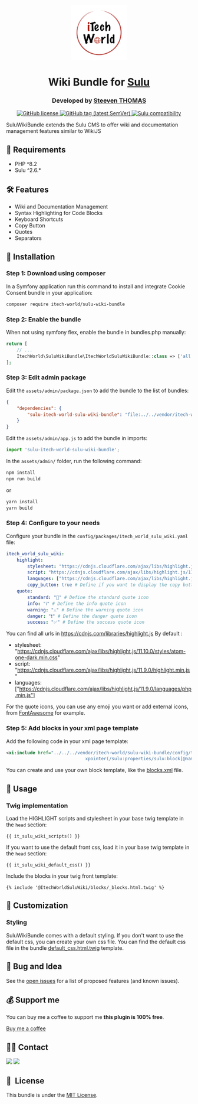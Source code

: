 <div align="center">
    <a href="https://sudcms.com/" target="_blank">
        <img width="150" src="./doc/images/logo.png" alt="SudCMS logo">
    </a>
</div>

<h1 align="center">Wiki Bundle for <a href="https://sulu.io" target="_blank">Sulu</a></h1>

<h3 align="center">Developed by <a href="https://github.com/steeven-th" target="_blank">Steeven THOMAS</a></h3>
<p align="center">
    <a href="LICENSE" target="_blank">
        <img src="https://img.shields.io/badge/license-MIT-green" alt="GitHub license">
    </a>
    <a href="https://gitea.otidea.com/Steeven/SudcmsConfigBundle/releases" target="_blank">
        <img src="https://img.shields.io/badge/release-v1.0.0-blue" alt="GitHub tag (latest SemVer)">
    </a>
    <a href="https://github.com/Otidea/sulu-event-bundle/releases" target="_blank">
        <img src="https://img.shields.io/badge/sulu_compatibility-%3E=2.6-cyan" alt="Sulu compatibility">
    </a>
</p>
SuluWikiBundle extends the Sulu CMS to offer wiki and documentation management features similar to WikiJS

## 📂 Requirements

* PHP ^8.2
* Sulu ^2.6.*

## 🛠️ Features

* Wiki and Documentation Management
* Syntax Highlighting for Code Blocks
* Keyboard Shortcuts
* Copy Button
* Quotes
* Separators

## 🚀 Installation

### Step 1: Download using composer
In a Symfony application run this command to install and integrate Cookie Consent bundle in your application:
```bash
composer require itech-world/sulu-wiki-bundle
```

### Step 2: Enable the bundle
When not using symfony flex, enable the bundle in bundles.php manually:
```php
return [
    // ...
    ItechWorld\SuluWikiBundle\ItechWorldSuluWikiBundle::class => ['all' => true],
];
```

### Step 3: Edit admin package
Edit the `assets/admin/package.json` to add the bundle to the list of bundles:
```json
{
    "dependencies": {
        "sulu-itech-world-sulu-wiki-bundle": "file:../../vendor/itech-world/sulu-wiki-bundle/public/js"
    }
}
```

Edit the `assets/admin/app.js` to add the bundle in imports:
```js
import 'sulu-itech-world-sulu-wiki-bundle';
```

In the `assets/admin/` folder, run the following command:
```bash
npm install
npm run build
```

or

```bash
yarn install
yarn build
```

### Step 4: Configure to your needs
Configure your bundle in the `config/packages/itech_world_sulu_wiki.yaml` file:
```yaml
itech_world_sulu_wiki:
    highlight:
        stylesheet: "https://cdnjs.cloudflare.com/ajax/libs/highlight.js/11.10.0/styles/atom-one-dark.min.css" # Define the url of the stylesheet for theme highlight.js, 11.10.0 by default
        script: "https://cdnjs.cloudflare.com/ajax/libs/highlight.js/11.9.0/highlight.min.js'" # Define the url of the script for highlight.js, 11.9.0 by default
        languages: ["https://cdnjs.cloudflare.com/ajax/libs/highlight.js/11.9.0/languages/php.min.js"] # Define the urls of the scripts for the languages you want to use, 11.9.0/languages/php.min.js by default
        copy_button: true # Define if you want to display the copy button, true by default
    quote:
        standard: "💬" # Define the standard quote icon
        info: "ℹ️" # Define the info quote icon
        warning: "⚠️" # Define the warning quote icon
        danger: "❗" # Define the danger quote icon
        success: "✅" # Define the success quote icon
```

You can find all urls in https://cdnjs.com/libraries/highlight.js
By default :
- stylesheet: "https://cdnjs.cloudflare.com/ajax/libs/highlight.js/11.10.0/styles/atom-one-dark.min.css"
- script: "https://cdnjs.cloudflare.com/ajax/libs/highlight.js/11.9.0/highlight.min.js"
- languages: ["https://cdnjs.cloudflare.com/ajax/libs/highlight.js/11.9.0/languages/php.min.js"]

For the quote icons, you can use any emoji you want or add external icons, from [FontAwesome](https://fontawesome.com/) for example.

### Step 5: Add blocks in your xml page template
Add the following code in your xml page template:
```xml
<xi:include href="../../../vendor/itech-world/sulu-wiki-bundle/config/templates/blocks.xml" xpointer="xmlns(sulu=http://schemas.sulu.io/template/template)
                              xpointer(/sulu:properties/sulu:block[@name='wiki_blocks'])"/>
```

You can create and use your own block template, like the [blocks.xml](./config/templates/blocks.xml) file.

## 📖 Usage
### Twig implementation
Load the HIGHLIGHT scripts and stylesheet in your base twig template in the `head` section:
```twig
{{ it_sulu_wiki_scripts() }}
```

If you want to use the default front css, load it in your base twig template in the `head` section:
```twig
{{ it_sulu_wiki_default_css() }}
```

Include the blocks in your twig front template:
```twig
{% include '@ItechWorldSuluWiki/blocks/_blocks.html.twig' %}
```

## 🎨 Customization
### Styling
SuluWikiBundle comes with a default styling. If you don't want to use the default css, you can create your own css file.
You can find the default css file in the bundle [default_css.html.twig](./templates/default_css.html.twig) template.

## 🐛 Bug and Idea

See the [open issues](https://github.com/steeven-th/SuluWikiBundle/issues) for a list of proposed
features (and known issues).

## 💰 Support me

You can buy me a coffee to support me **this plugin is 100% free**.

[Buy me a coffee](https://www.buymeacoffee.com/steeven.th)

## 👨‍💻 Contact

<a href="https://steeven-th.dev"><img src="https://avatars.githubusercontent.com/u/82022828?s=96&v=4" width="48"></a>
<a href="https://x.com/ThomasSteeven2"><img src="https://upload.wikimedia.org/wikipedia/commons/thumb/2/2d/Twitter_X.png/640px-Twitter_X.png" width="48"></a>

## 📘&nbsp; License

This bundle is under the [MIT License](LICENSE).
